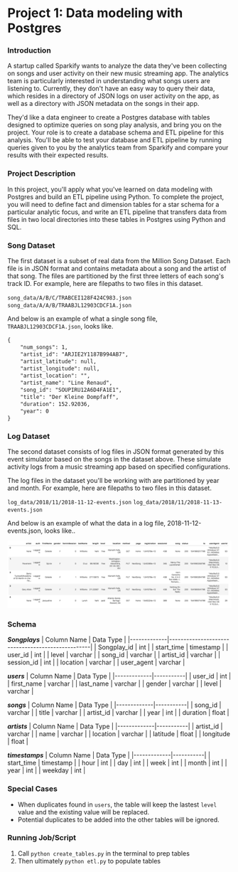 # Project 1: Data modeling with Postgres

### Introduction

A startup called Sparkify wants to analyze the data they've been collecting on songs and user activity on their new music streaming app. The analytics team is particularly interested in understanding what songs users are listening to. Currently, they don't have an easy way to query their data, which resides in a directory of JSON logs on user activity on the app, as well as a directory with JSON metadata on the songs in their app.

They'd like a data engineer to create a Postgres database with tables designed to optimize queries on song play analysis, and bring you on the project. Your role is to create a database schema and ETL pipeline for this analysis. You'll be able to test your database and ETL pipeline by running queries given to you by the analytics team from Sparkify and compare your results with their expected results.

### Project Description

In this project, you'll apply what you've learned on data modeling with Postgres and build an ETL pipeline using Python. To complete the project, you will need to define fact and dimension tables for a star schema for a particular analytic focus, and write an ETL pipeline that transfers data from files in two local directories into these tables in Postgres using Python and SQL.

### Song Dataset

The first dataset is a subset of real data from the Million Song Dataset. Each file is in JSON format and contains metadata about a song and the artist of that song. The files are partitioned by the first three letters of each song's track ID. For example, here are filepaths to two files in this dataset.

`song_data/A/B/C/TRABCEI128F424C983.json`
`song_data/A/A/B/TRAABJL12903CDCF1A.json`

And below is an example of what a single song file,     `TRAABJL12903CDCF1A.json`, looks like.

```
{
    "num_songs": 1,
    "artist_id": "ARJIE2Y1187B994AB7", 
    "artist_latitude": null,
    "artist_longitude": null,
    "artist_location": "",
    "artist_name": "Line Renaud",
    "song_id": "SOUPIRU12A6D4FA1E1",
    "title": "Der Kleine Dompfaff",
    "duration": 152.92036,
    "year": 0
}
```

### Log Dataset

The second dataset consists of log files in JSON format generated by this event simulator based on the songs in the dataset above. These simulate activity logs from a music streaming app based on specified configurations.

The log files in the dataset you'll be working with are partitioned by year and month. For example, here are filepaths to two files in this dataset.

`log_data/2018/11/2018-11-12-events.json`
`log_data/2018/11/2018-11-13-events.json`

And below is an example of what the data in a log file, 2018-11-12-events.json, looks like..

![log-data](img/log-data.png)

### Schema

___Songplays___
| Column Name | Data Type                                        |
|-------------|--------------------------------------------------|
| Songplay_id | int |
| start_time  | timestamp                                        |
| user_id     | int                                              |
| level       | varchar                                          |
| song_id     | varchar                                          |
| artist_id   | varchar                                          |
| session_id  | int                                              |
| location    | varchar                                          |
| user_agent  | varchar                                          |

___users___
| Column Name | Data Type |
|-------------|-----------|
| user_id     | int       |
| first_name  | varchar   |
| last_name   | varchar   |
| gender      | varchar   |
| level       | varchar   |

___songs___
| Column Name | Data Type |
|-------------|-----------|
| song_id     | varchar   |
| title       | varchar   |
| artist_id   | varchar   |
| year        | int       |
| duration    | float     |

___artists___
| Column Name | Data Type |
|-------------|-----------|
| artist_id   | varchar   |
| name        | varchar   |
| location    | varchar   |
| latitude    | float     |
| longitude   | float     |

___timestamps___
| Column Name | Data Type |
|-------------|-----------|
| start_time  | timestamp |
| hour        | int       |
| day         | int       |
| week        | int       |
| month       | int       |
| year        | int       |
| weekday     | int       |


### Special Cases
* When duplicates found in `users`, the table will keep the lastest `level` value and the existing value will be replaced.
* Potential duplicates to be added into the other tables will be ignored.

### Running Job/Script
1. Call `python create_tables.py` in the terminal to prep tables
2. Then ultimately `python etl.py` to populate tables